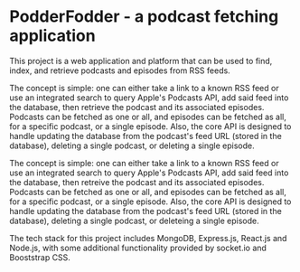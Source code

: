 # PodderFodder - a podcast fetching application
This project is a web application and platform that can be used to find, index, and retrieve podcasts and episodes from RSS feeds.

The concept is simple: one can either take a link to a known RSS feed or use an integrated search to query Apple's Podcasts API, add said feed into the database, then retrieve the podcast and its associated episodes. Podcasts can be fetched as one or all, and episodes can be fetched as all, for a specific podcast, or a single episode. Also, the core API is designed to handle updating the database from the podcast's feed URL (stored in the database), deleting a single podcast, or deleting a single episode.

The concept is simple: one can either take a link to a known RSS feed or use an integrated search to query Apple's Podcasts API, add said feed into the database, then retreive the podcast and its associated episodes. Podcasts can be fetched as one or all, and episodes can be fetched as all, for a specific podcast, or a single episode. Also, the core API is designed to handle updating the database from the podcast's feed URL (stored in the database), deleting a single podcast, or deleteing a single episode.

The tech stack for this project includes MongoDB, Express.js, React.js and Node.js, with some additional functionality provided by socket.io and Booststrap CSS.
